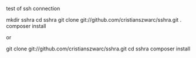 test of ssh connection

mkdir sshra
cd sshra
git clone git://github.com/cristianszwarc/sshra.git .
composer install

or 

git clone git://github.com/cristianszwarc/sshra.git
cd sshra
composer install
